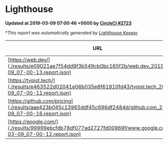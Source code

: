 
# Lighthouse

**Updated at 2019-03-09 07:00:46 +0000 by [CircleCI #2723](https://circleci.com/gh/ItinerisLtd/lighthouse-keeper-example/2723)**

**This report was automatically generated by [Lighthouse Keeper](https://github.com/itinerisltd/lighthouse-keeper)*

| URL | Performance | Accessibility | Best Practices | SEO | PWA | Updated At |
| --- | --- | --- | --- | --- | --- | --- |
| [https://web.dev/](./results/e09021ae7f54dd9f3b549cb0bc165f2b/web.dev_2019-03-09_07-00-13.report.json) | 0.96 | 0.93 | 1 | 0.87 | 1 | 2019-03-09T07:00:13.635Z |
| [https://typist.tech/](./results/e463522d02041e06b035e8f61910fd43/typist.tech_2019-03-09_07-00-11.report.json) | 1 |  |  |  |  | 2019-03-09T07:00:11.942Z |
| [https://github.com/pricing](./results/aae423b045c13965ddf45c696df2484d/github.com_2019-03-09_07-00-16.report.json) | 0.8 | 0.89 | 0.93 | 0.91 | 0.58 | 2019-03-09T07:00:16.126Z |
| [https://google.com/](./results/99999ebcfdb78df077ad2727fd00969f/www.google.com_2019-03-09_07-00-12.report.json) | 0.94 | 0.71 | 0.93 | 0.82 | 0.58 | 2019-03-09T07:00:12.942Z |
